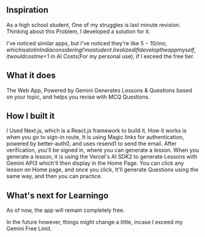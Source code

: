 
## Inspiration

As a high school student, One of my struggles is last minute revision. Thinking about this Problem, I developed a solution for it.

I've noticed similar apps, but I've noticed they're like $5-10/mo, which is a lot in India considering I'm a student. I realized if I develop the app myself, it would cost me <$1 in AI Costs(For my personal use), if I exceed the free tier.
## What it does

The Web App, Powered by Gemini Generates Lessons & Questions based on your topic, and helps you revise with MCQ Questions.
## How I built it

I Used Next.js, which is a React.js framework to build it. How it works is when you go to sign-in route, It is using Magic links for authentication, powered by better-auth0, and uses resend1 to send the email. After verification, you'll be signed in, where you can generate a lesson. When you generate a lesson, it is using the Vercel's AI SDK2 to generate Lessons with Gemini API3 which'll then display in the Home Page. You can click any lesson on Home page, and once you click, It'll generate Questions using the same way, and then you can practice.
## What's next for Learningo

As of now, the app will remain completely free.

In the future however, things might change a little, incase I exceed my Gemini Free Limit.
